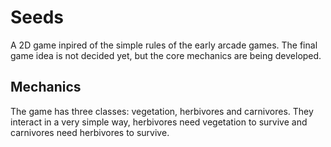 # Seeds

A 2D game inpired of the simple rules of the early arcade games. The final game idea is not decided yet, but the core mechanics are being developed.

## Mechanics

The game has three classes: vegetation, herbivores and carnivores. They interact in a very simple way, herbivores need vegetation to survive and carnivores need herbivores to survive. 